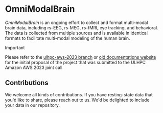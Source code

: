# OmniModalBrain

*OmniModalBrain* is an ongoing effort to collect and format multi-modal brain data, including rs-EEG, rs-MEG, rs-fMRI, eye tracking, and behavioral. The data is collected from multiple sources and is available in identical formats to facilitate multi-modal modeling of the human brain.

> [!IMPORTANT]  
> Please refer to the [ulhpc-aws-2023 branch](https://github.com/morteza/omni/tree/ulhpc-aws-2023) or [old documentations website](https://morteza.github.io/omni/) for the initial proposal of the project that was submitted to the ULHPC Amazon AWS 2023 joint call.

## Contributions

We welcome all kinds of contributions. If you have resting-state data that you'd like to share, please reach out to us. We'd be delighted to include your data in our repository.
